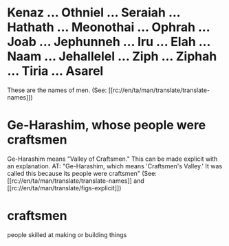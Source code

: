 # Kenaz ... Othniel ... Seraiah ... Hathath ... Meonothai ... Ophrah ... Joab ... Jephunneh ... Iru ... Elah ... Naam ... Jehallelel ... Ziph ... Ziphah ... Tiria ... Asarel

These are the names of men. (See: [[rc://en/ta/man/translate/translate-names]])

# Ge-Harashim, whose people were craftsmen

Ge-Harashim means "Valley of Craftsmen." This can be made explicit with an explanation. AT: "Ge-Harashim, which means 'Craftsmen's Valley.' It was called this because its people were craftsmen" (See: [[rc://en/ta/man/translate/translate-names]] and [[rc://en/ta/man/translate/figs-explicit]])

# craftsmen

people skilled at making or building things

